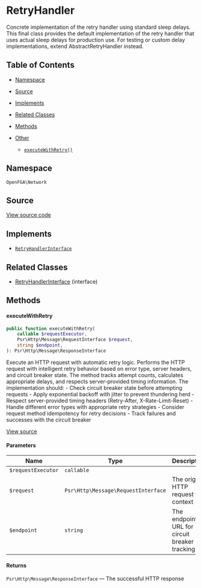 # RetryHandler

Concrete implementation of the retry handler using standard sleep delays. This final class provides the default implementation of the retry handler that uses actual sleep delays for production use. For testing or custom delay implementations, extend AbstractRetryHandler instead.

## Table of Contents

- [Namespace](#namespace)
- [Source](#source)
- [Implements](#implements)
- [Related Classes](#related-classes)
- [Methods](#methods)

- [Other](#other)
  - [`executeWithRetry()`](#executewithretry)

## Namespace

`OpenFGA\Network`

## Source

[View source code](https://github.com/evansims/openfga-php/blob/main/src/Network/RetryHandler.php)

## Implements

- [`RetryHandlerInterface`](RetryHandlerInterface.md)

## Related Classes

- [RetryHandlerInterface](Network/RetryHandlerInterface.md) (interface)

## Methods

#### executeWithRetry

```php
public function executeWithRetry(
    callable $requestExecutor,
    Psr\Http\Message\RequestInterface $request,
    string $endpoint,
): Psr\Http\Message\ResponseInterface

```

Execute an HTTP request with automatic retry logic. Performs the HTTP request with intelligent retry behavior based on error type, server headers, and circuit breaker state. The method tracks attempt counts, calculates appropriate delays, and respects server-provided timing information. The implementation should: - Check circuit breaker state before attempting requests - Apply exponential backoff with jitter to prevent thundering herd - Respect server-provided timing headers (Retry-After, X-Rate-Limit-Reset) - Handle different error types with appropriate retry strategies - Consider request method idempotency for retry decisions - Track failures and successes with the circuit breaker

[View source](https://github.com/evansims/openfga-php/blob/main/src/Network/AbstractRetryHandler.php#L104)

#### Parameters

| Name               | Type                                | Description                                   |
| ------------------ | ----------------------------------- | --------------------------------------------- |
| `$requestExecutor` | `callable`                          |                                               |
| `$request`         | `Psr\Http\Message\RequestInterface` | The original HTTP request for context         |
| `$endpoint`        | `string`                            | The endpoint URL for circuit breaker tracking |

#### Returns

`Psr\Http\Message\ResponseInterface` — The successful HTTP response
